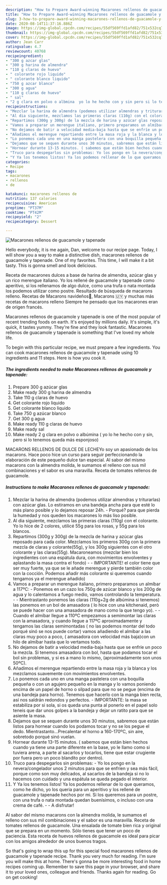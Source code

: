 ```yaml
---
description: "How to Prepare Award-winning Macarones rellenos de guacamole y tapenade"
title: "How to Prepare Award-winning Macarones rellenos de guacamole y tapenade"
slug: 3-how-to-prepare-award-winning-macarones-rellenos-de-guacamole-y-tapenade
date: 2020-08-14T11:37:16.886Z
image: https://img-global.cpcdn.com/recipes/55df569ffd1afd82/751x532cq70/macarones-rellenos-de-guacamole-y-tapenade-foto-principal.jpg
thumbnail: https://img-global.cpcdn.com/recipes/55df569ffd1afd82/751x532cq70/macarones-rellenos-de-guacamole-y-tapenade-foto-principal.jpg
cover: https://img-global.cpcdn.com/recipes/55df569ffd1afd82/751x532cq70/macarones-rellenos-de-guacamole-y-tapenade-foto-principal.jpg
author: Jean Carr
ratingvalue: 4.7
reviewcount: 40768
recipeingredient:
- "300 g azcar glas"
- "300 g harina de almendra"
- "110 g claras de huevo"
- " colorante rojo liquido"
- " colorante blanco liquido"
- "750 g azcar blanco"
- "300 g agua"
- "110 g claras de huevo"
- " sal"
- "2 g clara en polvo o albmina  yo lo he hecho con y sin pero si lo tenemos queda ms esponjoso"
recipeinstructions:
- "Mezclar la harina de almendra (podemos utilizar almendras y triturarlas) con azúcar glas.   Lo estiramos en una bandeja ancha para que esté lo más plano posible y lo dejamos reposar 24h.  Porqué? para que pierda la humedad y nos queden los macarones lo más liso posible."
- "Al dia siguiente, mezclamos las primeras claras (110g) con el colorante. Yo lo hice de 2 colores, utilicé 55g para los rosas, y 55g para los blancos."
- "Repartimos (300g y 300g) de la mezcla de harina y azúcar glas reposado para cada color. Mezclamos los primeros 300g con la primera mezcla de claras y colorante(55g), y los 300g siguientes con el otro colorante y las claras(55g). Macaroneamos (mezclar bien los ingredientes con una espátula dura, con movimientos envolventes y aplastando la masa contra el fondo)  IMPORTANTE! el color tiene que ser muy fuerte, ya que se le añade merengue y pierde también color con la cocción. Podemos añadir más colorante si queremos cuando tengamos ya el merengue añadido)"
- "Vamos a preparar un merengue italiano, primero preparamos un almíbar a 117ºC: Ponemos en un cazo los 750g de azúcar blanco y los 200g de agua y lo calentamos a fuego medio, vamos controlando la temperatura.  Mientrastanto ponemos las claras (110g+2g de albúmina si tenemos) las ponemos en un bol de amasadora ( lo hice con una kitchenaid, però se puede hacer con una amasadora de mano como la que tengo yo).  Cuando el almíbar llegue a 110ºC empezamos a semimontar las claras con la amasadora, y cuando llegue a 117ºC  aproximadamente y tengamos las claras semimontadas ( no las podemos montar del todo porqué sinó se nos puede cortar) vamos añadiendo el almíbar a las claras muy poco a poco, ( amasadora con velocidad más baja)con un hilo de almíbar hasta que lo vertamos todo."
- "No dejamos de batir a velocidad media-baja hasta que se enfríe un poco la mezcla. Si tenemos amasadora con bol, hasta que podamos tocar el bol sin problemas, y si es a mano lo mismo, (aproximadamente son unos 50ºC)."
- "Añadimos el merengue repartiendo entre la masa roja y la blanca y los mezclamos suavemente con movimientos envolventes."
- "Lo ponemos cada uno en una manga pastelera con una boquilla pequeña o con un agujero pequeño en la manga y lo vamos poniendo encima de un papel de horno o silpad para que no se pegue (encima de una bandeja para horno). Tenemos que hacerlo con la manga bien recta, así nos saldrán redondos y perfectos.   IMPORTANTE: la masa se estabiliza por si sola, si os queda una punta al ponerlo en el papel solo teneis que dar unos golpes a la bandeja y dejar un ratito para que se asiente la masa."
- "Dejamos que se sequen durante unos 30 minutos, sabremos que están listos para hornear cuando los podamos tocar y no se los pegue el dedo. Mientrastanto...Precalentar el horno a 160-170ºC, sin aire, sobretodo porqué sinó vuelan."
- "Hornear durante 13-15 minutos. ( sabemos que están bien hechos cuando ya tiene una parte diferente en la base, yo le llamo como si tuviera arena, a parte al sacarlos y tocarlos, tiene que estar crugiente por fuera pero un poco blandito por dentro)."
- "Truco para despegarlos sin problemas: Yo los pongo en la nevera/congelador unos 2 minutos para que se enfríen y sea más fácil, porque como son muy delicados, al sacarlos de la bandeja si no lo hacemos con cuidado y una espátula se queda pegado el interior."
- "Y Ya los tenemos listos! Ya los podemos rellenar de lo que queramos, como he dicho, yo los queria para un aperitivo y los rellené de guacamole y tapenade hechos por mi. Si los queremos para un postre, con una trufa o nata montada quedan buenísimos, o incluso con una crema de café.  A disfrutar!"
categories:
- Recipe
tags:
- macarones
- rellenos
- de

katakunci: macarones rellenos de 
nutrition: 137 calories
recipecuisine: American
preptime: "PT37M"
cooktime: "PT42M"
recipeyield: "2"
recipecategory: Dessert

---
```



![Macarones rellenos de guacamole y tapenade](https://img-global.cpcdn.com/recipes/55df569ffd1afd82/751x532cq70/macarones-rellenos-de-guacamole-y-tapenade-foto-principal.jpg)

Hello everybody, it is me again, Dan, welcome to our recipe page. Today, I will show you a way to make a distinctive dish, macarones rellenos de guacamole y tapenade. One of my favorites. This time, I will make it a bit tasty. This is gonna smell and look delicious.

Receta de macarones dulces a base de harina de almendra, azúcar glas y un rico merengue italiano. Yo los rellené de guacamole y tapenade como aperitivo, si los rellenamos de algo dulce, como una trufa o nata montada los podemos utilizar como postre. Resultado de búsqueda de macarons relleno. Recetas de Macarons navideños🎄, Macarons 🇺🇾 y muchas más recetas de macarons relleno Siempre he pensado que los macarones eran de origen francés.

Macarones rellenos de guacamole y tapenade is one of the most popular of recent trending foods on earth. It's enjoyed by millions daily. It's simple, it's quick, it tastes yummy. They're fine and they look fantastic. Macarones rellenos de guacamole y tapenade is something that I've loved my whole life.


To begin with this particular recipe, we must prepare a few ingredients. You can cook macarones rellenos de guacamole y tapenade using 10 ingredients and 11 steps. Here is how you cook it.

<!--inarticleads1-->

##### The ingredients needed to make Macarones rellenos de guacamole y tapenade:

1. Prepare 300 g azúcar glas
1. Make ready 300 g harina de almendra
1. Take 110 g claras de huevo
1. Get  colorante rojo liquido
1. Get  colorante blanco liquido
1. Take 750 g azúcar blanco
1. Get 300 g agua
1. Make ready 110 g claras de huevo
1. Make ready  sal
1. Make ready 2 g clara en polvo o albúmina ( yo lo he hecho con y sin, pero si lo tenemos queda más esponjoso)


MACARONS RELLENOS DE DULCE DE LECHEYo soy un apasionado de los macarons. Hace poco hice un curso para seguir perfeccionando la elaboración de este pequeño dulce tan especial. Al sabor del mismo macarons con la almendra molida, le sumamos el relleno con sus mil combinaciones y el sabor es una maravilla. Receta de tomates rellenos de guacamole. 

<!--inarticleads2-->

##### Instructions to make Macarones rellenos de guacamole y tapenade:

1. Mezclar la harina de almendra (podemos utilizar almendras y triturarlas) con azúcar glas.   Lo estiramos en una bandeja ancha para que esté lo más plano posible y lo dejamos reposar 24h.  - Porqué? para que pierda la humedad y nos queden los macarones lo más liso posible.
1. Al dia siguiente, mezclamos las primeras claras (110g) con el colorante. Yo lo hice de 2 colores, utilicé 55g para los rosas, y 55g para los blancos.
1. Repartimos (300g y 300g) de la mezcla de harina y azúcar glas reposado para cada color. Mezclamos los primeros 300g con la primera mezcla de claras y colorante(55g), y los 300g siguientes con el otro colorante y las claras(55g). Macaroneamos (mezclar bien los ingredientes con una espátula dura, con movimientos envolventes y aplastando la masa contra el fondo) -  - IMPORTANTE! el color tiene que ser muy fuerte, ya que se le añade merengue y pierde también color con la cocción. Podemos añadir más colorante si queremos cuando tengamos ya el merengue añadido)
1. Vamos a preparar un merengue italiano, primero preparamos un almíbar a 117ºC: - Ponemos en un cazo los 750g de azúcar blanco y los 200g de agua y lo calentamos a fuego medio, vamos controlando la temperatura. -  - Mientrastanto ponemos las claras (110g+2g de albúmina si tenemos) las ponemos en un bol de amasadora ( lo hice con una kitchenaid, però se puede hacer con una amasadora de mano como la que tengo yo). -  - Cuando el almíbar llegue a 110ºC empezamos a semimontar las claras con la amasadora, y cuando llegue a 117ºC  aproximadamente y tengamos las claras semimontadas ( no las podemos montar del todo porqué sinó se nos puede cortar) vamos añadiendo el almíbar a las claras muy poco a poco, ( amasadora con velocidad más baja)con un hilo de almíbar hasta que lo vertamos todo.
1. No dejamos de batir a velocidad media-baja hasta que se enfríe un poco la mezcla. Si tenemos amasadora con bol, hasta que podamos tocar el bol sin problemas, y si es a mano lo mismo, (aproximadamente son unos 50ºC).
1. Añadimos el merengue repartiendo entre la masa roja y la blanca y los mezclamos suavemente con movimientos envolventes.
1. Lo ponemos cada uno en una manga pastelera con una boquilla pequeña o con un agujero pequeño en la manga y lo vamos poniendo encima de un papel de horno o silpad para que no se pegue (encima de una bandeja para horno). Tenemos que hacerlo con la manga bien recta, así nos saldrán redondos y perfectos.  -  IMPORTANTE: la masa se estabiliza por si sola, si os queda una punta al ponerlo en el papel solo teneis que dar unos golpes a la bandeja y dejar un ratito para que se asiente la masa.
1. Dejamos que se sequen durante unos 30 minutos, sabremos que están listos para hornear cuando los podamos tocar y no se los pegue el dedo. Mientrastanto...Precalentar el horno a 160-170ºC, sin aire, sobretodo porqué sinó vuelan.
1. Hornear durante 13-15 minutos. ( sabemos que están bien hechos cuando ya tiene una parte diferente en la base, yo le llamo como si tuviera arena, a parte al sacarlos y tocarlos, tiene que estar crugiente por fuera pero un poco blandito por dentro).
1. Truco para despegarlos sin problemas: - Yo los pongo en la nevera/congelador unos 2 minutos para que se enfríen y sea más fácil, porque como son muy delicados, al sacarlos de la bandeja si no lo hacemos con cuidado y una espátula se queda pegado el interior.
1. Y Ya los tenemos listos! Ya los podemos rellenar de lo que queramos, como he dicho, yo los queria para un aperitivo y los rellené de guacamole y tapenade hechos por mi. Si los queremos para un postre, con una trufa o nata montada quedan buenísimos, o incluso con una crema de café. -  - A disfrutar!


Al sabor del mismo macarons con la almendra molida, le sumamos el relleno con sus mil combinaciones y el sabor es una maravilla. Receta de tomates rellenos de guacamole. Una ensalada de tomate bien rica y original que se prepara en un momento. Sólo tienes que tener un poco de paciencia. Esta receta de huevos rellenos de guacamole es ideal para picar con los amigos alrededor de unos buenos tragos. 

So that's going to wrap this up for this special food macarones rellenos de guacamole y tapenade recipe. Thank you very much for reading. I'm sure you will make this at home. There's gonna be more interesting food in home recipes coming up. Remember to save this page in your browser, and share it to your loved ones, colleague and friends. Thanks again for reading. Go on get cooking!
